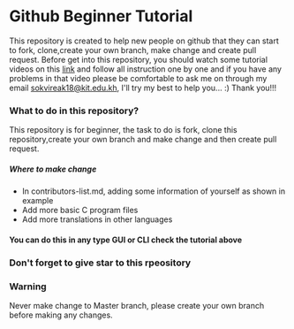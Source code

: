 # Github Beginner Tutorial
This repository is created to help new people on github that they can start to fork, clone,create your own branch, make change and create pull request.
Before get into this repository, you should watch some tutorial videos on this  [link](https://egghead.io/lessons/javascript-introduction-to-github) and follow all instruction one by one and if you have any problems in that video please be comfortable to ask me on through my email sokvireak18@kit.edu.kh, I'll try my best to help you... :) Thank you!!!

### What to do in this repository?

This repository is for beginner, the task to do is fork, clone this repository,create your own branch and make change and then create pull request.

##### Where to make change

- In contributors-list.md, adding some information of yourself as shown in example
- Add more basic C program files
- Add more translations in other languages
#### You can do this in any type GUI or CLI check the tutorial above

### Don't forget to give star to this rpeository
### Warning
Never make change to Master branch, please create your own branch before making any changes.
